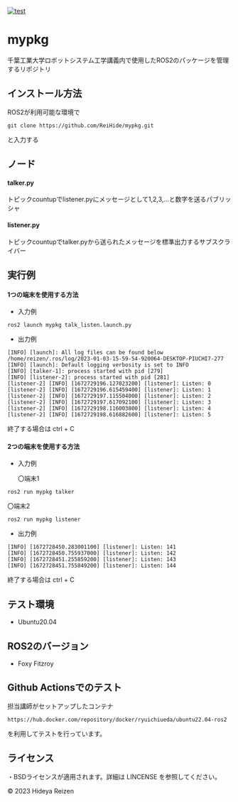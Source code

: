 
[![test](https://github.com/ReiHide/mypkg/actions/workflows/test.yml/badge.svg)](https://github.com/ReiHide/mypkg/actions/workflows/test.yml)

# mypkg
千葉工業大学ロボットシステム工学講義内で使用したROS2のパッケージを管理するリポジトリ

## インストール方法
ROS2が利用可能な環境で
~~~
git clone https://github.com/ReiHide/mypkg.git
~~~
と入力する

## ノード
#### talker.py
トピックcountupでlistener.pyにメッセージとして1,2,3,...と数字を送るパブリッシャ
#### listener.py
トピックcountupでtalker.pyから送られたメッセージを標準出力するサブスクライバー

## 実行例
#### 1つの端末を使用する方法
* 入力例
~~~
ros2 launch mypkg talk_listen.launch.py
~~~
* 出力例
~~~
[INFO] [launch]: All log files can be found below /home/reizen/.ros/log/2023-01-03-15-59-54-920064-DESKTOP-PIUCHI7-277
[INFO] [launch]: Default logging verbosity is set to INFO
[INFO] [talker-1]: process started with pid [279]
[INFO] [listener-2]: process started with pid [281]
[listener-2] [INFO] [1672729196.127023200] [listener]: Listen: 0
[listener-2] [INFO] [1672729196.615459400] [listener]: Listen: 1
[listener-2] [INFO] [1672729197.115504000] [listener]: Listen: 2
[listener-2] [INFO] [1672729197.617092100] [listener]: Listen: 3
[listener-2] [INFO] [1672729198.116003800] [listener]: Listen: 4
[listener-2] [INFO] [1672729198.616882600] [listener]: Listen: 5
~~~
終了する場合は ctrl + C
#### 2つの端末を使用する方法
* 入力例

  〇端末1
~~~
ros2 run mypkg talker
~~~

  〇端末2
~~~
ros2 run mypkg listener
~~~
* 出力例
~~~
[INFO] [1672728450.283001100] [listener]: Listen: 141
[INFO] [1672728450.755937000] [listener]: Listen: 142
[INFO] [1672728451.255859200] [listener]: Listen: 143
[INFO] [1672728451.755849200] [listener]: Listen: 144
~~~
終了する場合は ctrl + C
## テスト環境
* Ubuntu20.04

## ROS2のバージョン
* Foxy Fitzroy

## Github Actionsでのテスト
担当講師がセットアップしたコンテナ
~~~
https://hub.docker.com/repository/docker/ryuichiueda/ubuntu22.04-ros2
~~~
を利用してテストを行っています。

## ライセンス
・BSDライセンスが適用されます。詳細は LINCENSE を参照してください。

© 2023 Hideya Reizen
